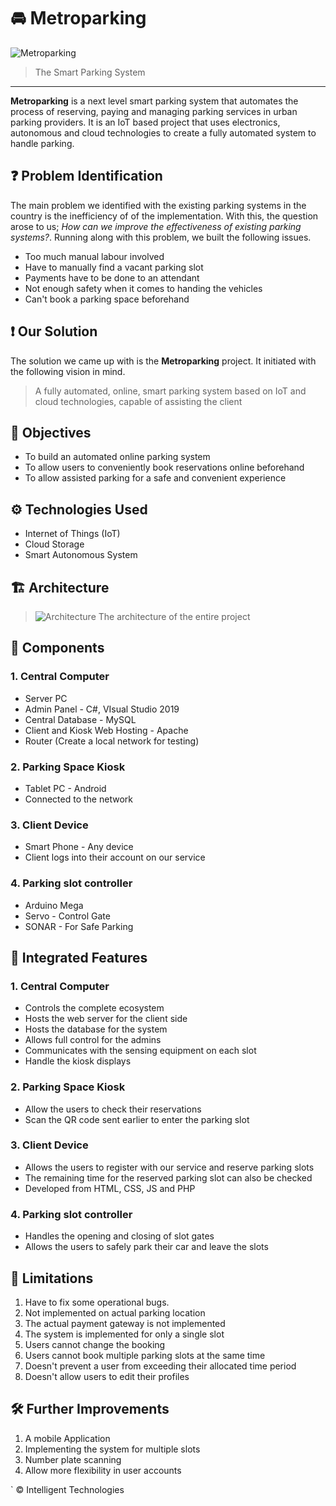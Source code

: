 # 🚘 Metroparking
 
![Metroparking](https://user-images.githubusercontent.com/46389631/194839662-19e699b5-b7ec-4259-8cf9-1fa74e74e778.png)
> The Smart Parking System

---

**Metroparking** is a next level smart parking system that automates the process of reserving, paying and managing parking services in urban parking providers. It is an IoT based project that uses electronics, autonomous and cloud technologies to create a fully automated system to handle parking.

## ❓ Problem Identification

The main problem we identified with the existing parking systems in the country is the inefficiency of of the implementation. With this, the question arose to us; *How can we improve the effectiveness of existing parking systems?*. Running along with this problem, we built the following issues.
- Too much manual labour involved
- Have to manually find a vacant parking slot
- Payments have to be done to an attendant
- Not enough safety when it comes to handing the vehicles
- Can't book a parking space beforehand

## ❗ Our Solution

The solution we came up with is the **Metroparking** project. It initiated with the following vision in mind.

> A fully automated, online, smart parking system based on IoT and cloud technologies, capable of assisting the client

## 🎯 Objectives

- To build an automated online parking system
- To allow users to conveniently book reservations online beforehand
- To allow assisted parking for a safe and convenient experience

## ⚙️ Technologies Used

- Internet of Things (IoT)
- Cloud Storage
- Smart Autonomous System

## 🏗️ Architecture

> ![Architecture](https://user-images.githubusercontent.com/46389631/194903089-4d5731f6-81fd-4b50-a828-e6d9d8fd787f.png)
> The architecture of the entire project

## 💽 Components

### 1. Central Computer
- Server PC
- Admin Panel - C#, VIsual Studio 2019
- Central Database - MySQL
- Client and Kiosk Web Hosting - Apache 
- Router (Create a local network for testing)

### 2. Parking Space Kiosk
- Tablet PC - Android
- Connected to the network

### 3. Client Device
- Smart Phone - Any device
- Client logs into their account on our service

### 4. Parking slot controller 
- Arduino Mega
- Servo - Control Gate
- SONAR - For Safe Parking

## 🧭 Integrated Features

### 1. Central Computer
- Controls the complete ecosystem
- Hosts the web server for the client side
- Hosts the database for the system
- Allows full control for the admins
- Communicates with the sensing equipment on each slot
- Handle the kiosk displays

### 2. Parking Space Kiosk
- Allow the users to check their reservations 
- Scan the QR code sent earlier to enter the parking slot

### 3. Client Device
- Allows the users to register with our service and reserve parking slots
- The remaining time for the reserved parking slot can also be checked
- Developed from HTML, CSS, JS and PHP

### 4. Parking slot controller 
- Handles the opening and closing of slot gates
- Allows the users to safely park their car and leave the slots

## 🎢 Limitations
1. Have to fix some operational bugs.
2. Not implemented on actual parking location
3. The actual payment gateway is not implemented
4. The system is implemented for only a single slot
5. Users cannot change the booking
6. Users cannot book multiple parking slots at the same time 
7. Doesn't prevent a user from exceeding their allocated time period
8. Doesn't allow users to edit their profiles

## 🛠️ Further Improvements
1. A mobile Application
2. Implementing the system for multiple slots
3. Number plate scanning
4. Allow more flexibility in user accounts

` © Intelligent Technologies
